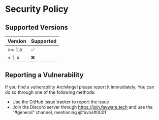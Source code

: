 # Security Policy

## Supported Versions

| Version | Supported          |
| ------- | ------------------ |
| >= 1.x  | :white_check_mark: |
| < 1.x   | :x:                |

## Reporting a Vulnerability

If you find a vulnerability ArchAngel please report it immediately. You can do so through one of the following methods:

-   Use the GitHub issue tracker to report the issue
-   Join the Discord server through https://join.favware.tech and use the "#general" channel, mentioning @favna#0001
